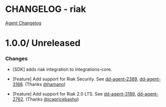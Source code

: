 # CHANGELOG - riak

[Agent Changelog](https://github.com/DataDog/dd-agent/blob/master/CHANGELOG.md)

1.0.0/ Unreleased
==================

### Changes

* [SDK] adds riak integration to integrations-core.

* [Feature] Add support for Riak Security. See [dd-agent-2389](https://github.com/datadog/dd-agent/issues/2389), [dd-agent-3168](https://github.com/datadog/dd-agent/issues/3168). (Thanks [@hamano][])
* [Feature] Add support for Riak 2.0 LTS. See [dd-agent-3189](https://github.com/datadog/dd-agent/issues/3189), [dd-agent-2762](https://github.com/datadog/dd-agent/issues/2762). (Thanks [@jcapricebasho][])

<!--- The following link definition list is generated by PimpMyChangelog --->
[@hamano]: https://github.com/hamano
[@jcapricebasho]: https://github.com/jcapricebasho
